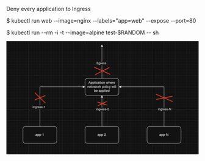 Deny every application to Ingress

$ kubectl run web --image=nginx --labels="app=web" --expose --port=80


$ kubectl run --rm -i -t --image=alpine test-$RANDOM -- sh

![Deny All](deny-all.png)
